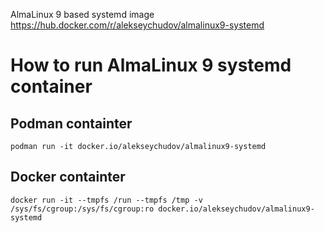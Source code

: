 AlmaLinux 9 based systemd image https://hub.docker.com/r/alekseychudov/almalinux9-systemd

# How to run AlmaLinux 9 systemd container

## Podman containter

```
podman run -it docker.io/alekseychudov/almalinux9-systemd
```

## Docker containter

```
docker run -it --tmpfs /run --tmpfs /tmp -v /sys/fs/cgroup:/sys/fs/cgroup:ro docker.io/alekseychudov/almalinux9-systemd
```
